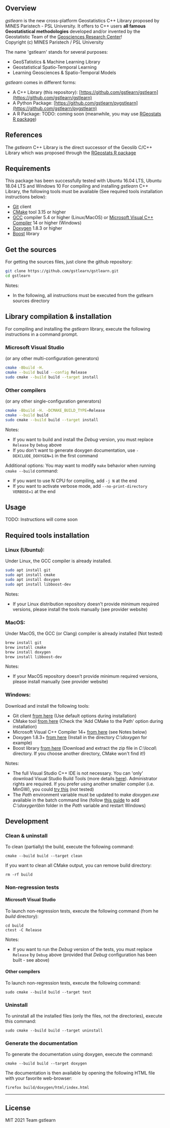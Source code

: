 ## Overview
*gstlearn* is the new cross-platform Geostatistics C++ Library proposed by MINES Paristech - PSL University. It offers to C++ users **all famous Geostatistical methodologies** developed and/or invented by the Geostatistic Team of the [Geosciences Research Center](https://www.geosciences.minesparis.psl.eu/)!<br/>
Copyright (c) MINES Paristech / PSL University

The name 'gstlearn' stands for several purposes:
  * GeoSTatistics & Machine Learning Library
  * Geostatistical Spatio-Temporal Learning
  * Learning Geosciences & Spatio-Temporal Models

*gstlearn* comes in different forms:
  * A C++ Library (this repository): [https://github.com/gstlearn/gstlearn](https://github.com/gstlearn/gstlearn)
  * A Python Package: [https://github.com/gstlearn/pygstlearn](https://github.com/gstlearn/pygstlearn)
  * A R Package: TODO: coming soon (meanwhile, you may use [RGeostats R package](http://cg.ensmp.fr/rgeostats))

## References
The *gstlearn* C++ Library is the direct successor of the Geoslib C/C++ Library which was proposed through the [RGeostats R package](http://cg.ensmp.fr/rgeostats)

## Requirements
This package has been successfully tested with Ubuntu 16.04 LTS, Ubuntu 18.04 LTS and Windows 10
For compiling and installing *gstlearn* C++ Library, the following tools must be available (See required tools installation instructions below):
  * [Git](https://git-scm.com/downloads) client
  * [CMake](https://cmake.org/download) tool 3.15 or higher
  * [GCC](https://gcc.gnu.org) compiler 5.4 or higher (Linux/MacOS) or [Microsoft Visual C++ Compiler](https://visualstudio.microsoft.com/visual-cpp-build-tools) 14 or higher (Windows)
  * [Doxygen](https://www.doxygen.nl/download.html) 1.8.3 or higher
  * [Boost](https://www.boost.org/users/download) library
  
## Get the sources
For getting the sources files, just clone the github repository:

```sh
git clone https://github.com/gstlearn/gstlearn.git
cd gstlearn
```

Notes:
  * In the following, all instructions must be executed from the gstlearn sources directory
  
## Library compilation & installation
For compiling and installing the *gstlearn* library, execute the following instructions in a command prompt.

### Microsoft Visual Studio
(or any other multi-configuration generators)

```sh
cmake -Bbuild -H.
cmake --build build --config Release
sudo cmake --build build --target install
```

### Other compilers
(or any other single-configuration generators)

```sh
cmake -Bbuild -H. -DCMAKE_BUILD_TYPE=Release
cmake --build build
sudo cmake --build build --target install
```

Notes:
  * If you want to build and install the *Debug* version, you must replace `Release` by `Debug` above
  * If you don't want to generate doxygen documentation, use `-DEXCLUDE_DOXYGEN=1` in the first command

Additional options:
You may want to modify `make` behavior when running `cmake --build` command:
  * If you want to use N CPU for compiling, add `-j N` at the end
  * If you want to activate verbose mode, add `--no-print-directory VERBOSE=1` at the end

## Usage
TODO: Instructions will come soon

## Required tools installation

### Linux (Ubuntu):
Under Linux, the GCC compiler is already installed.

```sh
sudo apt install git
sudo apt install cmake
sudo apt install doxygen
sudo apt install libboost-dev
```

Notes:
  * If your Linux distribution repository doesn't provide minimum required versions, please install the tools manually (see provider website)

### MacOS:
Under MacOS, the GCC (or Clang) compiler is already installed (Not tested)

```sh
brew install git
brew install cmake
brew install doxygen
brew install libboost-dev
```

Notes:
  * If your MacOS repository doesn't provide minimum required versions, please install manually (see provider website)
  
### Windows:
Download and install the following tools:
  * Git client [from here](https://gitforwindows.org) (Use default options during installation)
  * CMake tool [from here](https://cmake.org/download) (Check the 'Add CMake to the Path' option during installation)
  * Microsoft Visual C++ Compiler 14+ [from here](https://visualstudio.microsoft.com/visual-cpp-build-tools) (see Notes below)
  * Doxygen 1.8.3+ [from here](https://www.doxygen.nl/download.html) (Install in the directory *C:\\doxygen* for example)
  * Boost library [from here](https://www.boost.org/users/download) (Download and extract the zip file in *C:\\local\\* directory. If you choose another directory, CMake won't find it!)
    
Notes:
  * The full Visual Studio C++ IDE is not necessary. You can 'only' download Visual Studio Build Tools (more details [here](https://stackoverflow.com/a/44398715)). Administrator rights are required. If you prefer using another smaller compiler (i.e. MinGW), you could [try this](https://wiki.python.org/moin/WindowsCompilers#GCC_-_MinGW-w64_.28x86.2C_x64.29) (not tested)
  * The *Path* environment variable must be updated to make *doxygen.exe* available in the batch command line (follow [this guide](https://stackoverflow.com/questions/44272416/how-to-add-a-folder-to-path-environment-variable-in-windows-10-with-screensho) to add *C:\\doxygen\\bin* folder in the *Path* variable and restart Windows)

## Development
### Clean & uninstall
To clean (partially) the build, execute the following command:

```
cmake --build build --target clean
```
If you want to clean all CMake output, you can remove build directory:

```
rm -rf build
```

### Non-regression tests
#### Microsoft Visual Studio
To launch non-regression tests, execute the following command (from he *build* directory):

```
cd build
ctest -C Release
```
Notes:
  * If you want to run the *Debug* version of the tests, you must replace `Release` by `Debug` above (provided that *Debug* configuration has been built - see above)
  
#### Other compilers
To launch non-regression tests, execute the following command:

```
sudo cmake --build build --target test
```

### Uninstall
To uninstall all the installed files (only the files, not the directories), execute this command:

```
sudo cmake --build build --target uninstall
```

### Generate the documentation
To generate the documentation using doxygen, execute the command:

```
cmake --build build --target doxygen
```

The documentation is then available by opening the following HTML file with your favorite web-browser:

```
firefox build/doxygen/html/index.html
```

***

## License
MIT
2021 Team gstlearn

